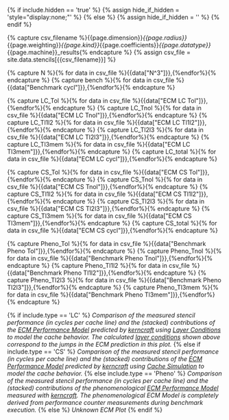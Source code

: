 {% if include.hidden == 'true' %}
	{% assign hide_if_hidden = 'style="display:none;"' %}
{% else %}
	{% assign hide_if_hidden = '' %}
{% endif %}
<div  markdown="1" class="ecm" id="ecm_{{include.type}}" {{hide_if_hidden}} >

{% capture csv_filename %}{{page.dimension}}_{{page.radius}}_{{page.weighting}}_{{page.kind}}_{{page.coefficients}}_{{page.datatype}}_{{page.machine}}_results{% endcapture %}
{% assign csv_file = site.data.stencils[{{csv_filename}}] %}

{% capture N %}{% for data in csv_file %}{{data["N^3"]}},{%endfor%}{% endcapture %}
{% capture bench %}{% for data in csv_file %}{{data["Benchmark cycl"]}},{%endfor%}{% endcapture %}

{% capture LC_Tol %}{% for data in csv_file %}{{data["ECM LC Tol"]}},{%endfor%}{% endcapture %}
{% capture LC_Tnol %}{% for data in csv_file %}{{data["ECM LC Tnol"]}},{%endfor%}{% endcapture %}
{% capture LC_Tl1l2 %}{% for data in csv_file %}{{data["ECM LC Tl1l2"]}},{%endfor%}{% endcapture %}
{% capture LC_Tl2l3 %}{% for data in csv_file %}{{data["ECM LC Tl2l3"]}},{%endfor%}{% endcapture %}
{% capture LC_Tl3mem %}{% for data in csv_file %}{{data["ECM LC Tl3mem"]}},{%endfor%}{% endcapture %}
{% capture LC_total %}{% for data in csv_file %}{{data["ECM LC cycl"]}},{%endfor%}{% endcapture %}

{% capture CS_Tol %}{% for data in csv_file %}{{data["ECM CS Tol"]}},{%endfor%}{% endcapture %}
{% capture CS_Tnol %}{% for data in csv_file %}{{data["ECM CS Tnol"]}},{%endfor%}{% endcapture %}
{% capture CS_Tl1l2 %}{% for data in csv_file %}{{data["ECM CS Tl1l2"]}},{%endfor%}{% endcapture %}
{% capture CS_Tl2l3 %}{% for data in csv_file %}{{data["ECM CS Tl2l3"]}},{%endfor%}{% endcapture %}
{% capture CS_Tl3mem %}{% for data in csv_file %}{{data["ECM CS Tl3mem"]}},{%endfor%}{% endcapture %}
{% capture CS_total %}{% for data in csv_file %}{{data["ECM CS cycl"]}},{%endfor%}{% endcapture %}

{% capture Pheno_Tol %}{% for data in csv_file %}{{data["Benchmark Pheno Tol"]}},{%endfor%}{% endcapture %}
{% capture Pheno_Tnol %}{% for data in csv_file %}{{data["Benchmark Pheno Tnol"]}},{%endfor%}{% endcapture %}
{% capture Pheno_Tl1l2 %}{% for data in csv_file %}{{data["Benchmark Pheno Tl1l2"]}},{%endfor%}{% endcapture %}
{% capture Pheno_Tl2l3 %}{% for data in csv_file %}{{data["Benchmark Pheno Tl2l3"]}},{%endfor%}{% endcapture %}
{% capture Pheno_Tl3mem %}{% for data in csv_file %}{{data["Benchmark Pheno Tl3mem"]}},{%endfor%}{% endcapture %}

<script>
var trace_benchmark = {
  type: "scatter",
  mode: "markers",
  marker: { symbol: "cross-thin-open" },
  x: [{{N}}],
  y: [{{bench}}],
  line: {color: 'black'},
  name: "Benchmark"
};
var trace_Tol = {
  type: "scatter",
  mode: "lines",
  x: [{{N}}],
  y: [{% if include.type == 'LC' %}{{LC_Tol}}{% elsif include.type == 'CS' %}{{CS_Tol}}{% elsif include.type == 'Pheno' %}{{Pheno_Tol}}{% endif %}],
  line: {color: '#d62728'},
  name: "T<sub>OL</sub>"
};
var trace_Tnol = {
  type: "histogram",
  xbins: {size:10},
  histfunc: "sum",
  x: [{{N}}],
  y: [{% if include.type == 'LC' %}{{LC_Tnol}}{% elsif include.type == 'CS' %}{{CS_Tnol}}{% elsif include.type == 'Pheno' %}{{Pheno_Tnol}}{% endif %}],
  marker: {color: '#1f77b4'},
  name: "T<sub>nOL</sub>"
};
var trace_Tl1l2 = {
  type: "histogram",
  xbins: {size:10},
  histfunc: "sum",
  x: [{{N}}],
  y: [{% if include.type == 'LC' %}{{LC_Tl1l2}}{% elsif include.type == 'CS' %}{{CS_Tl1l2}}{% elsif include.type == 'Pheno' %}{{Pheno_Tl1l2}}{% endif %}],
  marker: {color: '#aec7e8'},
  name: "T<sub>L1-L2</sub>"
};
var trace_Tl2l3 = {
  type: "histogram",
  xbins: {size:10},
  histfunc: "sum",
  x: [{{N}}],
  y: [{% if include.type == 'LC' %}{{LC_Tl2l3}}{% elsif include.type == 'CS' %}{{CS_Tl2l3}}{% elsif include.type == 'Pheno' %}{{Pheno_Tl2l3}}{% endif %}],
  marker: {color: '#ff7f0e'},
  name: "T<sub>L2-L3</sub>"
};
var trace_Tl3mem = {
  type: "histogram",
  xbins: {size:10},
  histfunc: "sum",
  x: [{{N}}],
  y: [{% if include.type == 'LC' %}{{LC_Tl3mem}}{% elsif include.type == 'CS' %}{{CS_Tl3mem}}{% elsif include.type == 'Pheno' %}{{Pheno_Tl3mem}}{% endif %}],
  marker: {color: '#ffbb78'},
  name: "T<sub>L3-MEM</sub>"
};
var trace_Ttotal = {
  type: "scatter",
  mode: "lines",
  x: [{{N}}],
  y: [{% if include.type == 'LC' %}{{LC_total}}{% elsif include.type == 'CS' %}{{CS_total}}{% elsif include.type == 'Pheno' %}{% endif %}],
  line: {color: 'rgba(0,0,0,0)'},
  showlegend: false,
  name: "T<sub>ECM total</sub>"
};


var data = [trace_Tnol,trace_Tl1l2,trace_Tl2l3,trace_Tl3mem,trace_Tol,trace_Ttotal,trace_benchmark];

var layout = {
  margin: { l: 40, r: 35, t: 10, b: 40},
  xaxis: {title: "Grid Size (N^{{page.dimension | replace: 'D', ''}})",
          dticks: 50,
          tick0: 0},
  yaxis: {title: 'Cycles / Cacheline',
          tick0: 0},
  barmode: 'stack',
  legend: { orientation: "h",y:1.1},
  width: 600,
  height: 450,
};

var config = {locale: 'en'};
Plotly.newPlot('ecm_{{include.type}}', data, layout, config);
</script>

{% if include.type == 'LC' %}
*Comparison of the measured stencil performance (in cycles per cache line) and the (stacked) contributions of the [ECM Performance Model](https://hpc.fau.de/research/ecm/) predicted by [kerncraft](https://github.com/RRZE-HPC/kerncraft) using [Layer Conditions](https://rrze-hpc.github.io/layer-condition/) to model the cache behavior. The calculated [layer conditions](#layer-conditions) shown above correspond to the jumps in the ECM prediction in this plot.*
{% else if include.type == 'CS' %}
*Comparison of the measured stencil performance (in cycles per cache line) and the (stacked) contributions of the [ECM Performance Model](https://hpc.fau.de/research/ecm/) predicted by [kerncraft](https://github.com/RRZE-HPC/kerncraft) using [Cache Simulation](https://github.com/RRZE-HPC/pycachesim) to model the cache behavior.*
{% else include.type == 'Pheno' %}
*Comparison of the measured stencil performance (in cycles per cache line) and the (stacked) contributions of the phenomenological [ECM Performance Model](https://hpc.fau.de/research/ecm/) measured with [kerncraft](https://github.com/RRZE-HPC/kerncraft). The phenomenological ECM Model is completely derived from performance counter measurements during benchmark execution.*
{% else %}
*Unknown ECM Plot*
{% endif %}
</div>
